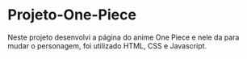 # Projeto-One-Piece
Neste projeto desenvolvi a página do anime One Piece e nele da para mudar o personagem, foi utilizado HTML, CSS e Javascript.
